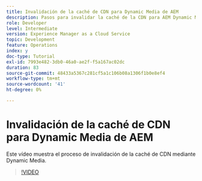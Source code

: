 ```yaml
---
title: Invalidación de la caché de CDN para Dynamic Media de AEM
description: Pasos para invalidar la caché de la CDN para AEM Dynamic Media
role: Developer
level: Intermediate
version: Experience Manager as a Cloud Service
topic: Development
feature: Operations
index: y
doc-type: Tutorial
exl-id: 7993e482-3db0-46a0-ae2f-f5a167ac02dc
duration: 83
source-git-commit: 48433a5367c281cf5a1c106b08a1306f1b0e8ef4
workflow-type: tm+mt
source-wordcount: '41'
ht-degree: 0%

---
```


# Invalidación de la caché de CDN para Dynamic Media de AEM

Este vídeo muestra el proceso de invalidación de la caché de CDN mediante Dynamic Media.

>[!VIDEO](https://video.tv.adobe.com/v/335457?quality=12&learn=on)
